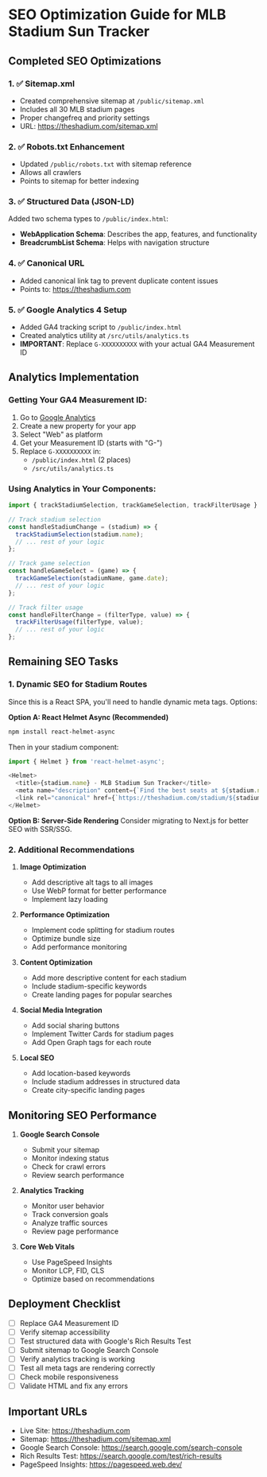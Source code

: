 # SEO Optimization Guide for MLB Stadium Sun Tracker

## Completed SEO Optimizations

### 1. ✅ Sitemap.xml
- Created comprehensive sitemap at `/public/sitemap.xml`
- Includes all 30 MLB stadium pages
- Proper changefreq and priority settings
- URL: https://theshadium.com/sitemap.xml

### 2. ✅ Robots.txt Enhancement
- Updated `/public/robots.txt` with sitemap reference
- Allows all crawlers
- Points to sitemap for better indexing

### 3. ✅ Structured Data (JSON-LD)
Added two schema types to `/public/index.html`:
- **WebApplication Schema**: Describes the app, features, and functionality
- **BreadcrumbList Schema**: Helps with navigation structure

### 4. ✅ Canonical URL
- Added canonical link tag to prevent duplicate content issues
- Points to: https://theshadium.com

### 5. ✅ Google Analytics 4 Setup
- Added GA4 tracking script to `/public/index.html`
- Created analytics utility at `/src/utils/analytics.ts`
- **IMPORTANT**: Replace `G-XXXXXXXXXX` with your actual GA4 Measurement ID

## Analytics Implementation

### Getting Your GA4 Measurement ID:
1. Go to [Google Analytics](https://analytics.google.com/)
2. Create a new property for your app
3. Select "Web" as platform
4. Get your Measurement ID (starts with "G-")
5. Replace `G-XXXXXXXXXX` in:
   - `/public/index.html` (2 places)
   - `/src/utils/analytics.ts`

### Using Analytics in Your Components:

```typescript
import { trackStadiumSelection, trackGameSelection, trackFilterUsage } from './utils/analytics';

// Track stadium selection
const handleStadiumChange = (stadium) => {
  trackStadiumSelection(stadium.name);
  // ... rest of your logic
};

// Track game selection
const handleGameSelect = (game) => {
  trackGameSelection(stadiumName, game.date);
  // ... rest of your logic
};

// Track filter usage
const handleFilterChange = (filterType, value) => {
  trackFilterUsage(filterType, value);
  // ... rest of your logic
};
```

## Remaining SEO Tasks

### 1. Dynamic SEO for Stadium Routes
Since this is a React SPA, you'll need to handle dynamic meta tags. Options:

**Option A: React Helmet Async (Recommended)**
```bash
npm install react-helmet-async
```

Then in your stadium component:
```typescript
import { Helmet } from 'react-helmet-async';

<Helmet>
  <title>{stadium.name} - MLB Stadium Sun Tracker</title>
  <meta name="description" content={`Find the best seats at ${stadium.name}. Analyze sun exposure and weather for optimal seating.`} />
  <link rel="canonical" href={`https://theshadium.com/stadium/${stadium.slug}`} />
</Helmet>
```

**Option B: Server-Side Rendering**
Consider migrating to Next.js for better SEO with SSR/SSG.

### 2. Additional Recommendations

1. **Image Optimization**
   - Add descriptive alt tags to all images
   - Use WebP format for better performance
   - Implement lazy loading

2. **Performance Optimization**
   - Implement code splitting for stadium routes
   - Optimize bundle size
   - Add performance monitoring

3. **Content Optimization**
   - Add more descriptive content for each stadium
   - Include stadium-specific keywords
   - Create landing pages for popular searches

4. **Social Media Integration**
   - Add social sharing buttons
   - Implement Twitter Cards for stadium pages
   - Add Open Graph tags for each route

5. **Local SEO**
   - Add location-based keywords
   - Include stadium addresses in structured data
   - Create city-specific landing pages

## Monitoring SEO Performance

1. **Google Search Console**
   - Submit your sitemap
   - Monitor indexing status
   - Check for crawl errors
   - Review search performance

2. **Analytics Tracking**
   - Monitor user behavior
   - Track conversion goals
   - Analyze traffic sources
   - Review page performance

3. **Core Web Vitals**
   - Use PageSpeed Insights
   - Monitor LCP, FID, CLS
   - Optimize based on recommendations

## Deployment Checklist

- [ ] Replace GA4 Measurement ID
- [ ] Verify sitemap accessibility
- [ ] Test structured data with Google's Rich Results Test
- [ ] Submit sitemap to Google Search Console
- [ ] Verify analytics tracking is working
- [ ] Test all meta tags are rendering correctly
- [ ] Check mobile responsiveness
- [ ] Validate HTML and fix any errors

## Important URLs

- Live Site: https://theshadium.com
- Sitemap: https://theshadium.com/sitemap.xml
- Google Search Console: https://search.google.com/search-console
- Rich Results Test: https://search.google.com/test/rich-results
- PageSpeed Insights: https://pagespeed.web.dev/
